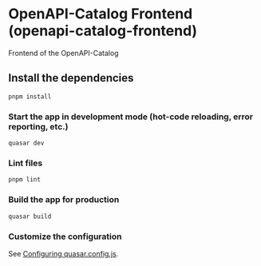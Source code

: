 # OpenAPI-Catalog Frontend (openapi-catalog-frontend)

Frontend of the OpenAPI-Catalog

## Install the dependencies

`pnpm install`

### Start the app in development mode (hot-code reloading, error reporting, etc.)

`quasar dev`

### Lint files

`pnpm lint`

### Build the app for production

`quasar build`

### Customize the configuration

See [Configuring quasar.config.js](https://v2.quasar.dev/quasar-cli-vite/quasar-config-js).
